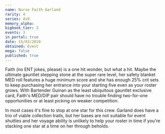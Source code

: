 ```yaml
---
name: Nurse Faith Garland
rarity: 4
series: ds9
memory_alpha:
bigbook_tier: 3
events: 3
in_portal: true
date: 15/03/2018
obtained: Event
mega: false
published: true
---
```


Faith (no ENT jokes, please) is a one hit wonder, but what a hit. Maybe the ultimate gauntlet stepping stone at the super rare level, her safety blanket MED roll features a huge minimum score and she has enough 25% crit sets to keep purchasing her entrance into your starting five even as your roster grows. With Bartender Guinan as the least ubiquitous gauntlet exclusive card, Faith's MED/DIP pair should have no trouble finding two-for-one opportunities or at least picking on weaker competition.

In most cases it's fine to stop at one star for this crew. Garland does have a trio of viable collection traits, but her bases are not suitable for event shuttles and her voyage ability is unlikely to help your roster in time if you're stacking one star at a time on her through beholds.
